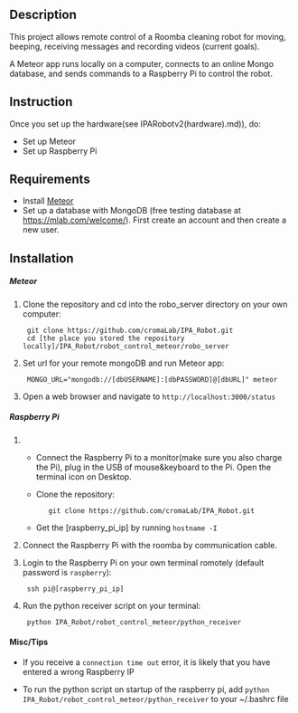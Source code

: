 ## Description ##

This project allows remote control of a Roomba cleaning robot for moving, beeping, receiving messages and recording videos (current goals). 

A Meteor app runs locally on a computer, connects to an online Mongo database, and sends commands to a Raspberry Pi to control the robot.

## Instruction ##

Once you set up the hardware(see IPARobotv2(hardware).md)), do:

- Set up Meteor
- Set up Raspberry Pi

## Requirements ##

- Install [Meteor](https://www.meteor.com/install)
- Set up a database with MongoDB (free testing database at <https://mlab.com/welcome/>). First create an account and then create a new user.

## Installation ##

##### Meteor #####

1. Clone the repository and cd into the robo_server directory on your own computer:


		git clone https://github.com/cromaLab/IPA_Robot.git
		cd [the place you stored the repository locally]/IPA_Robot/robot_control_meteor/robo_server


2. Set url for your remote mongoDB and run Meteor app:

		MONGO_URL="mongodb://[dbUSERNAME]:[dbPASSWORD]@[dbURL]" meteor
		
3. Open a web browser and navigate to ```http://localhost:3000/status```

##### Raspberry Pi #####

1. - Connect the Raspberry Pi to a monitor(make sure you also charge the Pi), plug in the USB of mouse&keyboard to the Pi. Open the terminal icon on Desktop.

   - Clone the repository:

			git clone https://github.com/cromaLab/IPA_Robot.git


   - Get the [raspberry_pi_ip] by running ```hostname -I```

2. Connect the Raspberry Pi with the roomba by communication cable.

3. Login to the Raspberry Pi on your own terminal romotely (default password is ```raspberry```):

        ssh pi@[raspberry_pi_ip]

4. Run the python receiver script on your terminal:

		python IPA_Robot/robot_control_meteor/python_receiver
		


#### Misc/Tips ####
- If you receive a ```connection time out``` error, it is likely that you have entered a wrong Raspberry IP

- To run the python script on startup of the raspberry pi, add ```python IPA_Robot/robot_control_meteor/python_receiver``` to your ~/.bashrc file
